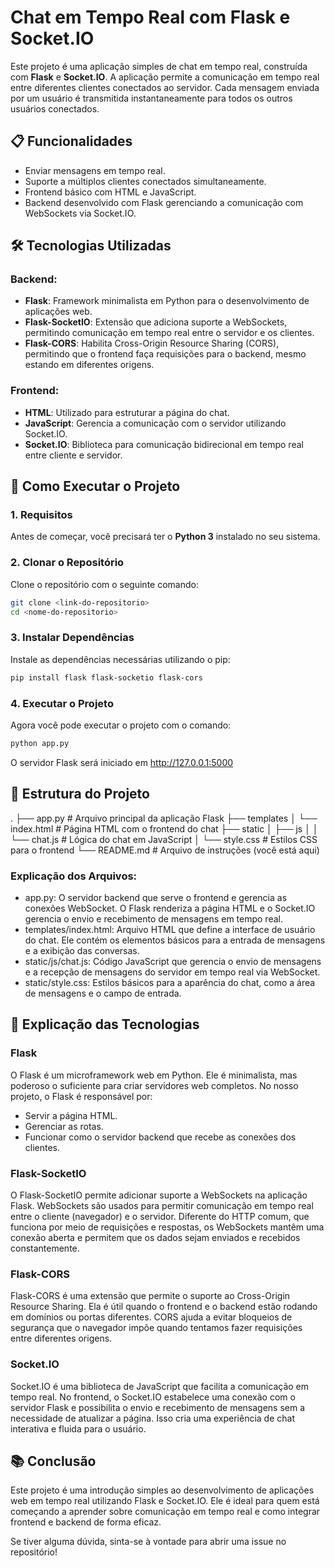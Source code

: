 # Chat em Tempo Real com Flask e Socket.IO

Este projeto é uma aplicação simples de chat em tempo real, construída com **Flask** e **Socket.IO**. A aplicação permite a comunicação em tempo real entre diferentes clientes conectados ao servidor. Cada mensagem enviada por um usuário é transmitida instantaneamente para todos os outros usuários conectados.

## 📋 Funcionalidades

- Enviar mensagens em tempo real.
- Suporte a múltiplos clientes conectados simultaneamente.
- Frontend básico com HTML e JavaScript.
- Backend desenvolvido com Flask gerenciando a comunicação com WebSockets via Socket.IO.

## 🛠️ Tecnologias Utilizadas

### Backend:
- **Flask**: Framework minimalista em Python para o desenvolvimento de aplicações web.
- **Flask-SocketIO**: Extensão que adiciona suporte a WebSockets, permitindo comunicação em tempo real entre o servidor e os clientes.
- **Flask-CORS**: Habilita Cross-Origin Resource Sharing (CORS), permitindo que o frontend faça requisições para o backend, mesmo estando em diferentes origens.

### Frontend:
- **HTML**: Utilizado para estruturar a página do chat.
- **JavaScript**: Gerencia a comunicação com o servidor utilizando Socket.IO.
- **Socket.IO**: Biblioteca para comunicação bidirecional em tempo real entre cliente e servidor.

## 🚀 Como Executar o Projeto

### 1. Requisitos

Antes de começar, você precisará ter o **Python 3** instalado no seu sistema.

### 2. Clonar o Repositório

Clone o repositório com o seguinte comando:

```bash
git clone <link-do-repositorio>
cd <nome-do-repositorio>

```

### 3. Instalar Dependências

Instale as dependências necessárias utilizando o pip:
```bash
pip install flask flask-socketio flask-cors
```

### 4. Executar o Projeto

Agora você pode executar o projeto com o comando:
```bash
python app.py
```
O servidor Flask será iniciado em http://127.0.0.1:5000

## 📂 Estrutura do Projeto

.
├── app.py                 # Arquivo principal da aplicação Flask
├── templates
│   └── index.html         # Página HTML com o frontend do chat
├── static
│   ├── js
│   │   └── chat.js        # Lógica do chat em JavaScript
│   └── style.css          # Estilos CSS para o frontend
└── README.md              # Arquivo de instruções (você está aqui)


### Explicação dos Arquivos:
 - app.py: O servidor backend que serve o frontend e gerencia as conexões WebSocket. O Flask renderiza a página HTML e o Socket.IO gerencia o envio e recebimento de mensagens em tempo real.
 - templates/index.html: Arquivo HTML que define a interface de usuário do chat. Ele contém os elementos básicos para a entrada de mensagens e a exibição das conversas.
 - static/js/chat.js: Código JavaScript que gerencia o envio de mensagens e a recepção de mensagens do servidor em tempo real via WebSocket.
 - static/style.css: Estilos básicos para a aparência do chat, como a área de mensagens e o campo de entrada.

## 🧠 Explicação das Tecnologias

### Flask
 O Flask é um microframework web em Python. Ele é minimalista, mas poderoso o suficiente para criar servidores web completos. No nosso projeto, o Flask é responsável por:

 - Servir a página HTML.
 - Gerenciar as rotas.
 - Funcionar como o servidor backend que recebe as conexões dos clientes.

### Flask-SocketIO
 O Flask-SocketIO permite adicionar suporte a WebSockets na aplicação Flask. WebSockets são usados para permitir comunicação em tempo real entre o cliente (navegador) e o servidor. Diferente do HTTP comum, que funciona por meio de requisições e respostas, os WebSockets mantêm uma conexão aberta e permitem que os dados sejam enviados e recebidos constantemente.

### Flask-CORS
 Flask-CORS é uma extensão que permite o suporte ao Cross-Origin Resource Sharing. Ela é útil quando o frontend e o backend estão rodando em domínios ou portas diferentes. CORS ajuda a evitar bloqueios de segurança que o navegador impõe quando tentamos fazer requisições entre diferentes origens.

### Socket.IO
 Socket.IO é uma biblioteca de JavaScript que facilita a comunicação em tempo real. No frontend, o Socket.IO estabelece uma conexão com o servidor Flask e possibilita o envio e recebimento de mensagens sem a necessidade de atualizar a página. Isso cria uma experiência de chat interativa e fluida para o usuário.

## 📚 Conclusão

Este projeto é uma introdução simples ao desenvolvimento de aplicações web em tempo real utilizando Flask e Socket.IO. Ele é ideal para quem está começando a aprender sobre comunicação em tempo real e como integrar frontend e backend de forma eficaz.

Se tiver alguma dúvida, sinta-se à vontade para abrir uma issue no repositório!
